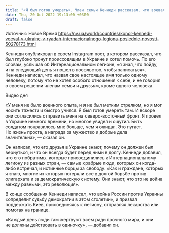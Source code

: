 ```yaml
---
title: "«Я был готов умереть». Член семьи Кеннеди рассказал, что воевал в Украине в рядах Интернационального легиона"
date: Thu, 20 Oct 2022 19:13:00 +0300
draft: false
---
```

Источник: Новое Время https://nv.ua/world/countries/konor-kennedi-voeval-v-ukraine-v-ryadah-internacionalnogo-legiona-poslednie-novosti-50278173.html


 Кеннеди опубликовал в своем Instagram пост, в котором рассказал, что был глубоко тронут происходящим в Украине и хотел помочь. По его словам, услышав об Интернациональном легионе, «я знал, что пойду, и на следующий день я пошел в посольство, чтобы записаться». Кеннеди написал, что назвал свое настоящее имя только одному человеку, потому что не хотел особого отношения к себе, и не говорил о своем решении членам семьи и друзьям, кроме одного человека.

 Видео дня   

«У меня не было военного опыта, и я не был метким стрелком, но я мог носить тяжести и быстро учился. Я был готов умереть там. И вскоре они согласились отправить меня на северо-восточный фронт. Я провел в Украине немного времени, но многое увидел и ощутил. Быть солдатом понравилось мне больше, чем я ожидал. Это пугает. Но жизнь проста, а награда за мужество и добрые дела значительна», — сказал он.

Он написал, что его друзья в Украине знают, почему он должен был вернуться, и что он всегда будет перед ними в долгу. Кеннеди добавил, что его побратимы, которые присоединились к Интернациональному легиону из разных стран, — самые храбрые люди, которых он когда-либо встречал, и истинные борцы за свободу: «Как и граждане, которых я знаю, многие из которых потеряли все в долгой борьбе против олигархата и за демократическую систему. Они знают, что это не война между равными, это революция».

В конце сообщения Кеннеди написал, что война России против Украины «определит судьбу демократии в этом столетии», и призвал поддержать Киев, присоединяясь к легиону, отправляя лекарства или помогая на границе.

«Каждый день люди там жертвуют всем ради прочного мира, и они не должны действовать в одиночку», — добавил он.
